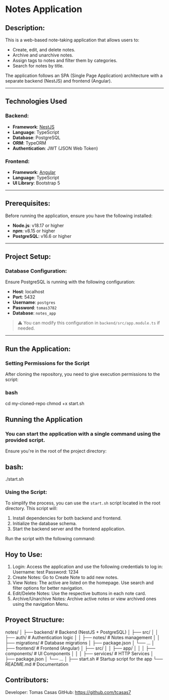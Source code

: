 # Notes Application

## Description:
This is a web-based note-taking application that allows users to:
- Create, edit, and delete notes.
- Archive and unarchive notes.
- Assign tags to notes and filter them by categories.
- Search for notes by title.

The application follows an SPA (Single Page Application) architecture with a separate backend (NestJS) and frontend (Angular).

---

## Technologies Used

### Backend:
- **Framework**: [NestJS](https://nestjs.com/)
- **Language**: TypeScript
- **Database**: PostgreSQL
- **ORM**: TypeORM
- **Authentication**: JWT (JSON Web Token)

### Frontend:
- **Framework**: [Angular](https://angular.io/)
- **Language**: TypeScript
- **UI Library**: Bootstrap 5

---

## Prerequisites:
Before running the application, ensure you have the following installed:
- **Node.js**: v18.17 or higher
- **npm**: v8.15 or higher
- **PostgreSQL**: v16.6 or higher

---

## Project Setup:

### Database Configuration:
Ensure PostgreSQL is running with the following configuration:
- **Host**: localhost  
- **Port**: 5432  
- **Username**: `postgres`  
- **Password**: `tomas3782`  
- **Database**: `notes_app`  

> ⚠️ You can modify this configuration in `backend/src/app.module.ts` if needed.

---

## Run the Application:

### Setting Permissions for the Script
After cloning the repository, you need to give execution permissions to the script:
### bash
cd my-cloned-repo
chmod +x start.sh

## Running the Application
### You can start the application with a single command using the provided script.

Ensure you're in the root of the project directory:
## bash: 
./start.sh

### Using the Script:
To simplify the process, you can use the `start.sh` script located in the root directory. This script will:
1. Install dependencies for both backend and frontend.
2. Initialize the database schema.
3. Start the backend server and the frontend application.

Run the script with the following command:

## Hoy to Use:
1. Login: 
Access the application and use the following credentials to log in:
Username: test
Password: 1234
2. Create Notes: Go to Create Note to add new notes.
3. View Notes: The active are listed on the homepage. Use search and filter options for better navigation. 
4. Edit/Delete Notes: Use the respective buttons in each note card. 
5. Archive/Unarchive Notes: Archive active notes or view archived ones using the navigation Menu. 

## Proyect Structure:

notes/
│
├── backend/       # Backend (NestJS + PostgreSQL)
│   ├── src/
│   │   ├── auth/       # Authentication logic
│   │   ├── notes/      # Notes management
│   │   ├── migrations/ # Database migrations
│   ├── package.json
│   └── ...
│
├── frontend/      # Frontend (Angular)
│   ├── src/
│   │   ├── app/
│   │   │   ├── components/ # UI Components
│   │   │   ├── services/   # HTTP Services
│   ├── package.json
│   └── ...
│
├── start.sh       # Startup script for the app
└── README.md      # Documentation


## Contributors: 
Developer: Tomas Casas
GitHub: https://github.com/tcasas7
